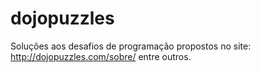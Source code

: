 # dojopuzzles
Soluções aos desafios de programação propostos no site: http://dojopuzzles.com/sobre/ entre outros. 
